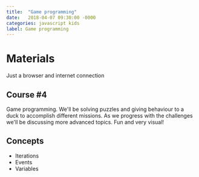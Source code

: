 ```yaml
---
title:  "Game programming"
date:   2018-04-07 09:30:00 -0000
categories: javascript kids
label: Game programming
---
```


# Materials
Just a browser and internet connection
	
## Course #4
Game programming. We'll be solving puzzles and giving behaviour to a duck to accomplish different missions. As we progress with the challenges we'll be discussing more advanced topics. Fun and very visual! 

## Concepts
* Iterations
* Events
* Variables